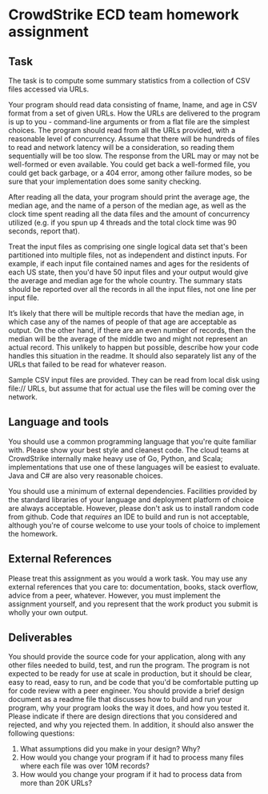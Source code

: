 # CrowdStrike ECD team homework assignment

## Task
The task is to compute some summary statistics from a collection of CSV files accessed via URLs.

Your program should read data consisting of fname, lname, and age in CSV format from a set of given URLs. How the URLs are delivered to the program is up to you - command-line arguments or from a flat file are the simplest choices. The program should read from all the URLs provided, with a reasonable level of concurrency. Assume that there will be hundreds of files to read and network latency will be a consideration, so reading them sequentially will be too slow. The response from the URL may or may not be well-formed or even available. You could get back a well-formed file, you could get back garbage, or a 404 error, among other failure modes, so be sure that your implementation does some sanity checking.

After reading all the data, your program should print the average age, the median age, and the name of a person of the median age, as well as the clock time spent reading all the data files and the amount of concurrency utilized (e.g. if you spun up 4 threads and the total clock time was 90 seconds, report that).

Treat the input files as comprising one single logical data set that's been partitioned into multiple files, not as independent and distinct inputs. For example, if each input file contained names and ages for the residents of each US state, then you'd have 50 input files and your output would give the average and median age for the whole country. The summary stats should be reported over all the records in all the input files, not one line per input file. 

It’s likely that there will be multiple records that have the median age, in which case any of the names of people of that age are acceptable as output. On the other hand, if there are an even number of records, then the median will be the average of the middle two and might not represent an actual record. This unlikely to happen but possible, describe how your code handles this situation in the readme. It should also separately list any of the URLs that failed to be read for whatever reason.

Sample CSV input files are provided. They can be read from local disk using file:// URLs, but assume that for actual use the files will be coming over the network.

## Language and tools
You should use a common programming language that you're quite familiar with. Please show your best style and cleanest code. The cloud teams at CrowdStrike internally make heavy use of Go, Python, and Scala; implementations that use one of these languages will be easiest to evaluate. Java and C# are also very reasonable choices.

You should use a minimum of external dependencies. Facilities provided by the standard libraries of your language and deployment platform of choice are always acceptable. However, please don't ask us to install random code from github. Code that *requires* an IDE to build and run is not acceptable, although you're of course welcome to use your tools of choice to implement the homework.

## External References
Please treat this assignment as you would a work task. You may use any external references that you care to: documentation, books, stack overflow, advice from a peer, whatever. However, you must implement the assignment yourself, and you represent that the work product you submit is wholly your own output.

## Deliverables
You should provide the source code for your application, along with any other files needed to build, test, and run the program. The program is not expected to be ready for use at scale in production, but it should be clear, easy to read, easy to run, and be code that you'd be comfortable putting up for code review with a peer engineer.
You should provide a brief design document as a readme file that discusses how to build and run your program, why your program looks the way it does, and how you tested it. Please indicate if there are design directions that you considered and rejected, and why you rejected them. In addition, it should also answer the following questions:
1. What assumptions did you make in your design? Why?
2. How would you change your program if it had to process many files where each file was over 10M records?
3. How would you change your program if it had to process data from more than 20K URLs?
